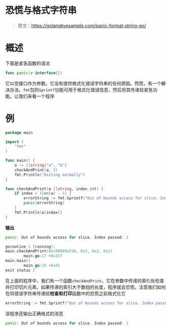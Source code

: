 # 恐慌与格式字符串

> 原文：<https://golangbyexample.com/panic-format-string-go/>

# **概述**

下面是紧急函数的语法

```go
func panic(v interface{})
```

它以空接口作为参数。它没有提供格式化错误字符串的任何原因。然而，有一个解决办法。`fmt`包的`Sprintf`功能可用于格式化错误信息，然后将其传递给紧急功能。让我们来看一个程序

# **例**

```go
package main

import (
	"fmt"
)

func main() {
	a := []string{"a", "b"}
	checkAndPrint(a, 2)
	fmt.Println("Exiting normally")
}

func checkAndPrint(a []string, index int) {
	if index > (len(a) - 1) {
		errorString := fmt.Sprintf("Out of bounds access for slice. Index passed: %d", index)
		panic(errorString)
	}
	fmt.Println(a[index])
}
```

**输出**

```go
panic: Out of bounds access for slice. Index passed: 2

goroutine 1 [running]:
main.checkAndPrint(0xc00009af58, 0x2, 0x2, 0x2)
        main.go:17 +0x157
main.main()
        main.go:10 +0x81
exit status 2
```

在上面的程序中，我们有一个函数`checkAndPrint`，它在参数中传递的索引处检查并打印切片元素。如果传递的索引大于数组的长度，程序就会恐慌。注意我们如何在将错误字符串传递给**检查和打印**函数中的恐慌之前格式化它

```go
errorString := fmt.Sprintf("Out of bounds access for slice. Index passed: %d", index)
```

该程序还输出正确格式的消息

```go
panic: Out of bounds access for slice. Index passed: 2
```